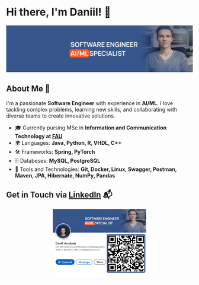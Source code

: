 # Hi there, I'm Daniil! 👋

![Banner](assets/Banner.png)

## About Me 🚀

I'm a passionate **Software Engineer** with experience in **AI/ML**. I love tackling complex problems, learning new skills, and collaborating with diverse teams to create innovative solutions.

- 🎓 Currently pursing MSc in **Information and Communication Technology at [FAU](https://www.fau.eu/)**
- 🌍 Languages: **Java, Python, R, VHDL, C++**
- 🛠️ Frameworks: **Spring, PyTorch**
- 🗄️ Databeses: **MySQL, PostgreSQL**
- 🧰 Tools and Technologies: **Git, Docker, Linux, Swagger, Postman, Maven, JPA, Hibernate, NumPy, Pandas**


## Get in Touch via [LinkedIn](https://www.linkedin.com/in/daniil-horobets/) 📬
<div align="center">
  <img src="assets/LinkedIn-QR.png" width="50%" alt="LinkedIn">
</div>


